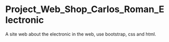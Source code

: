 # Project_Web_Shop_Carlos_Roman_Electronic
A site web about the electronic in the web, use bootstrap, css and html.
